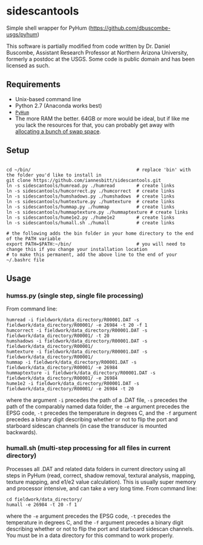 # sidescantools
Simple shell wrapper for PyHum (https://github.com/dbuscombe-usgs/pyhum)

This software is partially modified from code written by Dr. Daniel Buscombe, Assistant Research Professor at Northern Arizona University, formerly a postdoc at the USGS. Some code is public domain and has been licensed as such.

## Requirements
- Unix-based command line
- Python 2.7 (Anaconda works best)
- [`PyHum`](https://github.com/dbuscombe-usgs/pyhum)
- The more RAM the better. 64GB or more would be ideal, but if like me you lack the resources for that, you can probably get away with [allocating a bunch of swap space](http://www.thegeekstuff.com/2010/08/how-to-add-swap-space/?utm_source=feedburner).

## Setup
```

cd ~/bin/                                       # replace 'bin' with the folder you'd like to install in
git clone https://github.com/iannesbitt/sidescantools.git
ln -s sidescantools/humread.py ./humread        # create links
ln -s sidescantools/humcorrect.py ./humcorrect  # create links
ln -s sidescantools/humshadows.py ./humshadows  # create links
ln -s sidescantools/humtexture.py ./humtexture  # create links
ln -s sidescantools/hummap.py ./hummap          # create links
ln -s sidescantools/hummaptexture.py ./hummaptexture # create links
ln -s sidescantools/hume1e2.py ./hume1e2        # create links
ln -s sidescantools/humall.sh ./humall          # create links

# the following adds the bin folder in your home directory to the end of the PATH variable
export PATH=$PATH:~/bin/                        # you will need to change this if you change your installation location
# to make this permanent, add the above line to the end of your ~/.bashrc file
```

## Usage
### humss.py (single step, single file processing)
From command line:

```
humread -i fieldwork/data_directory/R00001.DAT -s fieldwork/data_directory/R00001/ -e 26984 -t 20 -f 1
humcorrect -i fieldwork/data_directory/R00001.DAT -s fieldwork/data_directory/R00001/ -t 20
humshadows -i fieldwork/data_directory/R00001.DAT -s fieldwork/data_directory/R00001/
humtexture -i fieldwork/data_directory/R00001.DAT -s fieldwork/data_directory/R00001/
hummap -i fieldwork/data_directory/R00001.DAT -s fieldwork/data_directory/R00001/ -e 26984
hummaptexture -i fieldwork/data_directory/R00001.DAT -s fieldwork/data_directory/R00001/ -e 26984
hume1e2 -i fieldwork/data_directory/R00001.DAT -s fieldwork/data_directory/R00001/ -e 26984 -t 20
```

where the argument `-i` precedes the path of a .DAT file, `-s` precedes the path of the comparably named data folder, the `-e` argument precedes the EPSG code, `-t` precedes the temperature in degrees C, and the `-f` argument precedes a binary digit describing whether or not to flip the port and starboard sidescan channels (in case the transducer is mounted backwards).

### humall.sh (multi-step processing for all files in current directory)
Processes all .DAT and related data folders in current directory using all steps in PyHum (read, correct, shadow removal, textural analysis, mapping, texture mapping, and e1/e2 value calculation). This is usually super memory and processor intensive, and can take a very long time. From command line:

```
cd fieldwork/data_directory/
humall -e 26984 -t 20 -f 1
```

where the `-e` argument precedes the EPSG code, `-t` precedes the temperature in degrees C, and the `-f` argument precedes a binary digit describing whether or not to flip the port and starboard sidescan channels. You must be in a data directory for this command to work properly.
